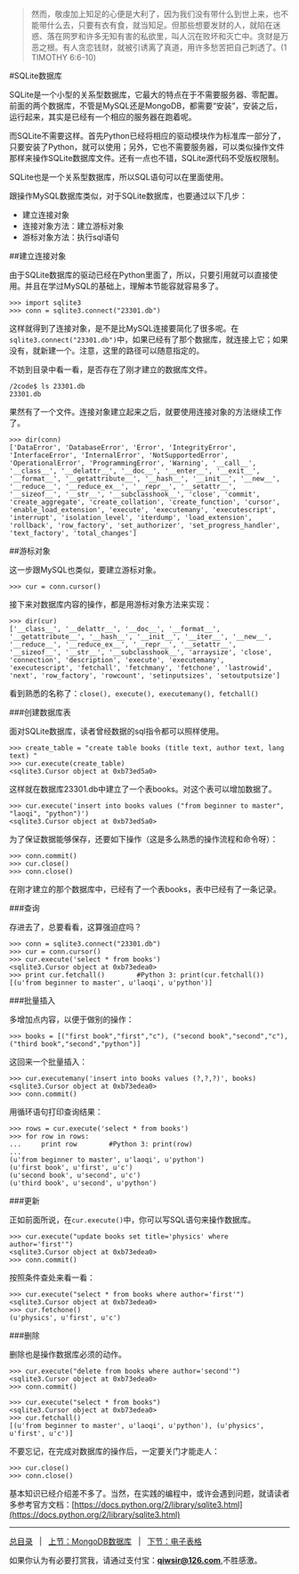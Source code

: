 >然而，敬虔加上知足的心便是大利了，因为我们没有带什么到世上来，也不能带什么去，只要有衣有食，就当知足。但那些想要发财的人，就陷在迷惑、落在网罗和许多无知有害的私欲里，叫人沉在败坏和灭亡中。贪财是万恶之根。有人贪恋钱财，就被引诱离了真道，用许多愁苦把自己刺透了。(1 TIMOTHY 6:6-10)

#SQLite数据库

SQLite是一个小型的关系型数据库，它最大的特点在于不需要服务器、零配置。前面的两个数据库，不管是MySQL还是MongoDB，都需要“安装”，安装之后，运行起来，其实是已经有一个相应的服务器在跑着呢。

而SQLite不需要这样。首先Python已经将相应的驱动模块作为标准库一部分了，只要安装了Python，就可以使用；另外，它也不需要服务器，可以类似操作文件那样来操作SQLite数据库文件。还有一点也不错，SQLite源代码不受版权限制。

SQLite也是一个关系型数据库，所以SQL语句可以在里面使用。

跟操作MySQL数据库类似，对于SQLite数据库，也要通过以下几步：

- 建立连接对象
- 连接对象方法：建立游标对象
- 游标对象方法：执行sql语句

##建立连接对象

由于SQLite数据库的驱动已经在Python里面了，所以，只要引用就可以直接使用。并且在学过MySQL的基础上，理解本节能容就容易多了。

    >>> import sqlite3
    >>> conn = sqlite3.connect("23301.db")

这样就得到了连接对象，是不是比MySQL连接要简化了很多呢。在`sqlite3.connect("23301.db")`中，如果已经有了那个数据库，就连接上它；如果没有，就新建一个。注意，这里的路径可以随意指定的。

不妨到目录中看一看，是否存在了刚才建立的数据库文件。

    /2code$ ls 23301.db
    23301.db

果然有了一个文件。连接对象建立起来之后，就要使用连接对象的方法继续工作了。

    >>> dir(conn)
    ['DataError', 'DatabaseError', 'Error', 'IntegrityError', 'InterfaceError', 'InternalError', 'NotSupportedError', 'OperationalError', 'ProgrammingError', 'Warning', '__call__', '__class__', '__delattr__', '__doc__', '__enter__', '__exit__', '__format__', '__getattribute__', '__hash__', '__init__', '__new__', '__reduce__', '__reduce_ex__', '__repr__', '__setattr__', '__sizeof__', '__str__', '__subclasshook__', 'close', 'commit', 'create_aggregate', 'create_collation', 'create_function', 'cursor', 'enable_load_extension', 'execute', 'executemany', 'executescript', 'interrupt', 'isolation_level', 'iterdump', 'load_extension', 'rollback', 'row_factory', 'set_authorizer', 'set_progress_handler', 'text_factory', 'total_changes']

##游标对象

这一步跟MySQL也类似，要建立游标对象。
    
    >>> cur = conn.cursor()

接下来对数据库内容的操作，都是用游标对象方法来实现：

    >>> dir(cur)
    ['__class__', '__delattr__', '__doc__', '__format__', '__getattribute__', '__hash__', '__init__', '__iter__', '__new__', '__reduce__', '__reduce_ex__', '__repr__', '__setattr__', '__sizeof__', '__str__', '__subclasshook__', 'arraysize', 'close', 'connection', 'description', 'execute', 'executemany', 'executescript', 'fetchall', 'fetchmany', 'fetchone', 'lastrowid', 'next', 'row_factory', 'rowcount', 'setinputsizes', 'setoutputsize']

看到熟悉的名称了：`close(), execute(), executemany(), fetchall()`

###创建数据库表

面对SQLite数据库，读者曾经数据的sql指令都可以照样使用。

    >>> create_table = "create table books (title text, author text, lang text) "
    >>> cur.execute(create_table)
    <sqlite3.Cursor object at 0xb73ed5a0>

这样就在数据库23301.db中建立了一个表books。对这个表可以增加数据了。

    >>> cur.execute('insert into books values ("from beginner to master", "laoqi", "python")')
    <sqlite3.Cursor object at 0xb73ed5a0>

为了保证数据能够保存，还要如下操作（这是多么熟悉的操作流程和命令呀）：

    >>> conn.commit()
    >>> cur.close()
    >>> conn.close()

在刚才建立的那个数据库中，已经有了一个表books，表中已经有了一条记录。

###查询

存进去了，总要看看，这算强迫症吗？

    >>> conn = sqlite3.connect("23301.db")
    >>> cur = conn.cursor()
    >>> cur.execute('select * from books')
    <sqlite3.Cursor object at 0xb73edea0>
    >>> print cur.fetchall()        #Python 3: print(cur.fetchall())
    [(u'from beginner to master', u'laoqi', u'python')]

###批量插入

多增加点内容，以便于做别的操作：

    >>> books = [("first book","first","c"), ("second book","second","c"), ("third book","second","python")]
    
这回来一个批量插入：

    >>> cur.executemany('insert into books values (?,?,?)', books)
    <sqlite3.Cursor object at 0xb73edea0>
    >>> conn.commit()

用循环语句打印查询结果：

    >>> rows = cur.execute('select * from books')
    >>> for row in rows:
    ...     print row        #Python 3: print(row)
    ... 
    (u'from beginner to master', u'laoqi', u'python')
    (u'first book', u'first', u'c')
    (u'second book', u'second', u'c')
    (u'third book', u'second', u'python')

###更新

正如前面所说，在`cur.execute()`中，你可以写SQL语句来操作数据库。

    >>> cur.execute("update books set title='physics' where author='first'")
    <sqlite3.Cursor object at 0xb73edea0>
    >>> conn.commit()
    
按照条件查处来看一看：

    >>> cur.execute("select * from books where author='first'")
    <sqlite3.Cursor object at 0xb73edea0>
    >>> cur.fetchone()
    (u'physics', u'first', u'c')

###删除

删除也是操作数据库必须的动作。

    >>> cur.execute("delete from books where author='second'")
    <sqlite3.Cursor object at 0xb73edea0>
    >>> conn.commit()

    >>> cur.execute("select * from books")
    <sqlite3.Cursor object at 0xb73edea0>
    >>> cur.fetchall()
    [(u'from beginner to master', u'laoqi', u'python'), (u'physics', u'first', u'c')]

不要忘记，在完成对数据库的操作后，一定要关门才能走人：

    >>> cur.close()
    >>> conn.close()
    
基本知识已经介绍差不多了。当然，在实践的编程中，或许会遇到问题，就请读者多参考官方文档：[https://docs.python.org/2/library/sqlite3.html](https://docs.python.org/2/library/sqlite3.html)

------

[总目录](./index.md)&nbsp;&nbsp;&nbsp;|&nbsp;&nbsp;&nbsp;[上节：MongoDB数据库](./232.md)&nbsp;&nbsp;&nbsp;|&nbsp;&nbsp;&nbsp;[下节：电子表格](./234.md)

如果你认为有必要打赏我，请通过支付宝：**qiwsir@126.com**,不胜感激。